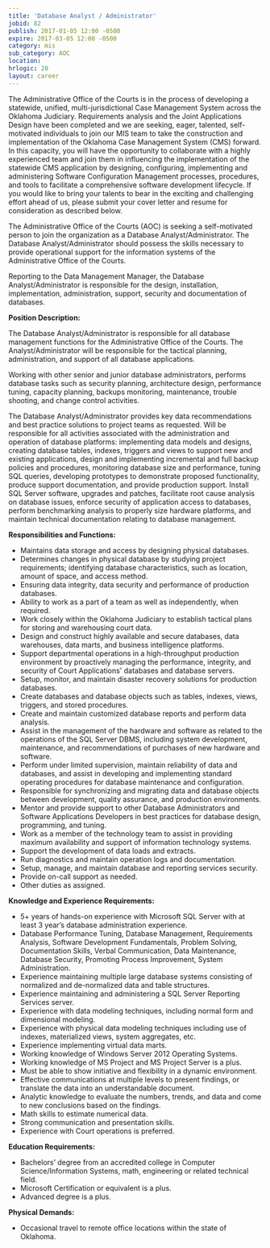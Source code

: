 ```yaml
---
title: 'Database Analyst / Administrator'
jobid: 82
publish: 2017-01-05 12:00 -0500
expire: 2017-03-05 12:00 -0500
category: mis
sub_category: AOC
location: 
hrlogic: 20
layout: career
---
```

<p>The Administrative Office of the Courts is in the process of developing a statewide, unified, multi-jurisdictional Case Management System across the Oklahoma Judiciary.  Requirements analysis and the Joint Applications Design have been completed and we are seeking, eager, talented, self-motivated individuals to join our MIS team to take the construction and implementation of the Oklahoma Case Management System (CMS) forward.  In this capacity, you will have the opportunity to collaborate with a highly experienced team and join them in influencing the implementation of the statewide CMS application by designing, configuring, implementing and administering Software Configuration Management processes, procedures, and tools to facilitate a comprehensive software development lifecycle.   If you would like to bring your talents to bear in the exciting and challenging effort ahead of us, please submit your cover letter and resume for consideration as described below.</p>
<p>The Administrative Office of the Courts (AOC) is seeking a self-motivated person to join the organization as a Database Analyst/Administrator.  The Database Analyst/Administrator should possess the skills necessary to provide operational support for the information systems of the Administrative Office of the Courts.</p>
<p>Reporting to the Data Management Manager, the Database Analyst/Administrator is responsible for the design, installation, implementation, administration, support, security and documentation of databases.</p>
<p><strong>Position Description:</strong></p>
<p>The Database Analyst/Administrator is responsible for all database management functions for the Administrative Office of the Courts. The Analyst/Administrator will be responsible for the tactical planning, administration, and support of all database applications. </p>
<p>Working with other senior and junior database administrators, performs database tasks such as security planning, architecture design, performance tuning, capacity planning, backups monitoring, maintenance, trouble shooting, and change control activities. </p>
<p>The Database Analyst/Administrator provides key data recommendations and best practice solutions to project teams as requested. Will be responsible for all activities associated with the administration and operation of database platforms: implementing data models and designs, creating database tables, indexes, triggers and views to support new and existing applications, design and implementing incremental and full backup policies and procedures, monitoring database size and performance, tuning SQL queries, developing prototypes to demonstrate proposed functionality, produce support documentation, and provide production support. Install SQL Server software, upgrades and patches, facilitate root cause analysis on database issues, enforce security of application access to databases, perform benchmarking analysis to properly size hardware platforms, and maintain technical documentation relating to database management. </p>
<p><strong>Responsibilities and Functions:</strong></p>
<ul>
<li>Maintains data storage and access by designing physical databases. </li>
<li>Determines changes in physical database by studying project requirements; identifying database characteristics, such as location, amount of space, and access method.</li>
<li>Ensuring data integrity, data security and performance of production databases.</li>
<li>Ability to work as a part of a team as well as independently, when required.</li>
<li>Work closely within the Oklahoma Judiciary to establish tactical plans for storing and warehousing court data.</li>
<li>Design and construct highly available and secure databases, data warehouses, data marts, and business intelligence platforms.</li>
<li>Support departmental operations in a high-throughput production environment by proactively managing the performance, integrity, and security of Court Applications' databases and database servers. </li>
<li>Setup, monitor, and maintain disaster recovery solutions for production databases. </li>
<li>Create databases and database objects such as tables, indexes, views, triggers, and stored procedures.</li>
<li>Create and maintain customized database reports and perform data analysis. </li>
<li>Assist in the management of the hardware and software as related to the operations of the SQL Server DBMS, including system development, maintenance, and recommendations of purchases of new hardware and software.</li>
<li>Perform under limited supervision, maintain reliability of data and databases, and assist in developing and implementing standard operating procedures for database maintenance and configuration.</li>
<li>Responsible for synchronizing and migrating data and database objects between development, quality assurance, and production environments. </li>
<li>Mentor and provide support to other Database Administrators and Software Applications Developers in best practices for database design, programming, and tuning. </li>
<li>Work as a member of the technology team to assist in providing maximum availability and support of information technology systems. </li>
<li>Support the development of data loads and extracts.</li>
<li>Run diagnostics and maintain operation logs and documentation.</li>
<li>Setup, manage, and maintain database and reporting services security.</li>
<li>Provide on-call support as needed.</li>
<li>Other duties as assigned.</li>
</ul>
<p><strong>Knowledge and Experience Requirements:</strong></p>
<ul>
<li>5+ years of hands-on experience with Microsoft SQL Server with at least 3 year’s database administration experience.</li>
<li>Database Performance Tuning, Database Management, Requirements Analysis, Software Development Fundamentals, Problem Solving, Documentation Skills, Verbal Communication, Data Maintenance, Database Security, Promoting Process Improvement, System Administration.</li>
<li>Experience maintaining multiple large database systems consisting of normalized and de-normalized data and table structures.</li>
<li>Experience maintaining and administering a SQL Server Reporting Services server.</li>
<li>Experience with data modeling techniques, including normal form and dimensional modeling.</li>
<li>Experience with physical data modeling techniques including use of indexes, materialized views, system aggregates, etc.</li>
<li>Experience implementing virtual data marts.</li>
<li>Working knowledge of Windows Server 2012 Operating Systems.</li>
<li>Working knowledge of MS Project and MS Project Server is a plus.</li>
<li>Must be able to show initiative and flexibility in a dynamic environment. </li>
<li>Effective communications at multiple levels to present findings, or translate the data into an understandable document. </li>
<li>Analytic knowledge to evaluate the numbers, trends, and data and come to new conclusions based on the findings.</li>
<li>Math skills to estimate numerical data.</li>
<li>Strong communication and presentation skills.</li>
<li>Experience with Court operations is preferred.</li>
</ul>
<p><strong>Education Requirements:</strong></p>
<ul>
<li>Bachelors’ degree from an accredited college in Computer Science/Information Systems, math, engineering or related technical field.</li>
<li>Microsoft Certification or equivalent is a plus.</li>
<li>Advanced degree is a plus.</li>
</ul>
<p><strong>Physical Demands:</strong></p>
<ul>
<li>Occasional travel to remote office locations within the state of Oklahoma.</li></ul>